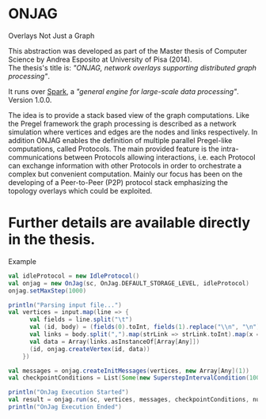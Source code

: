 ONJAG
=====

Overlays Not Just a Graph

This abstraction was developed as part of the Master thesis of Computer Science by Andrea Esposito at University of Pisa (2014). <br/>
The thesis's title is: <i>"ONJAG, network overlays supporting distributed graph processing"</i>.

It runs over <a href="https://github.com/apache/spark">Spark</a>, a <i>"general engine for large-scale data processing"</i>. Version 1.0.0.

The idea is to provide a stack based view of the graph computations. Like the Pregel framework the graph processing is described as a network simulation where vertices and edges are the nodes and links respectively. In addition ONJAG enables the definition of multiple parallel Pregel-like computations, called Protocols. The main provided feature is the intra-communications between Protocols allowing interactions, i.e. each Protocol can exchange information with other Protocols in order to orchestrate a complex but convenient computation. Mainly our focus has been on the developing of a Peer-to-Peer (P2P) protocol stack emphasizing the topology overlays which could be exploited.

Further details are available directly in the thesis.
=====

Example

```scala
val idleProtocol = new IdleProtocol()
val onjag = new OnJag(sc, OnJag.DEFAULT_STORAGE_LEVEL, idleProtocol)
onjag.setMaxStep(1000)

println("Parsing input file...")
val vertices = input.map(line => {
      val fields = line.split("\t")
      val (id, body) = (fields(0).toInt, fields(1).replace("\\n", "\n"))
      val links = body.split(",").map(strLink => strLink.toInt).map(x => x.asInstanceOf[Any])
      val data = Array(links.asInstanceOf[Array[Any]])
      (id, onjag.createVertex(id, data))
    })

val messages = onjag.createInitMessages(vertices, new Array[Any](1))
val checkpointConditions = List(Some(new SuperstepIntervalCondition(100)))

println("OnJag Execution Started")
val result = onjag.run(sc, vertices, messages, checkpointConditions, numPartitions)
println("OnJag Execution Ended")
```

